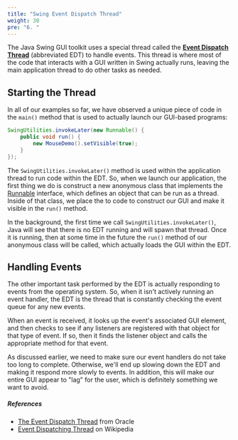 ```yaml
---
title: "Swing Event Dispatch Thread"
weight: 30
pre: "6. "
---
```

The Java Swing GUI toolkit uses a special thread called the [**Event Dispatch Thread**](https://docs.oracle.com/javase/tutorial/uiswing/concurrency/dispatch.html) (abbreviated EDT) to handle events. This thread is where most of the code that interacts with a GUI written in Swing actually runs, leaving the main application thread to do other tasks as needed.

## Starting the Thread

In all of our examples so far, we have observed a unique piece of code in the `main()` method that is used to actually launch our GUI-based programs:

```java
SwingUtilities.invokeLater(new Runnable() {
    public void run() {
        new MouseDemo().setVisible(true);
    }
});
```

The `SwingUtilities.invokeLater()` method is used within the application thread to run code within the EDT. So, when we launch our application, the first thing we do is construct a new anonymous class that implements the [Runnable](https://docs.oracle.com/javase/8/docs/api/java/lang/Runnable.html) interface, which defines an object that can be run as a thread. Inside of that class, we place the to code to construct our GUI and make it visible in the `run()` method.

In the background, the first time we call `SwingUtilities.invokeLater()`, Java will see that there is no EDT running and will spawn that thread. Once it is running, then at some time in the future the `run()` method of our anonymous class will be called, which actually loads the GUI within the EDT. 

## Handling Events

The other important task performed by the EDT is actually responding to events from the operating system. So, when it isn't actively running an event handler, the EDT is the thread that is constantly checking the event queue for any new events. 

When an event is received, it looks up the event's associated GUI element, and then checks to see if any listeners are registered with that object for that type of event. If so, then it finds the listener object and calls the appropriate method for that event. 

As discussed earlier, we need to make sure our event handlers do not take too long to complete. Otherwise, we'll end up slowing down the EDT and making it respond more slowly to events. In addition, this will make our entire GUI appear to "lag" for the user, which is definitely something we want to avoid. 

##### References

* [The Event Dispatch Thread](https://docs.oracle.com/javase/tutorial/uiswing/concurrency/dispatch.html) from Oracle
* [Event Dispatching Thread](https://en.wikipedia.org/wiki/Event_dispatching_thread) on Wikipedia
